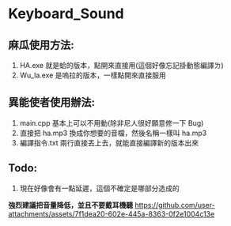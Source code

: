# Keyboard_Sound

## 麻瓜使用方法:
1. HA.exe 就是蛤的版本，點開來直接用(這個好像忘記掛動態編譯ㄌ)
2. Wu_la.exe 是嗚拉的版本，一樣點開來直接服用

## 異能使者使用辦法:
1. main.cpp 基本上可以不用動(除非尼人很好願意修一下 Bug)
2. 直接把 ha.mp3 換成你想要的音檔，然後名稱一樣叫 ha.mp3
3. 編譯指令.txt 兩行直接丟上去，就能直接編譯新的版本出來

## Todo:
1. 現在好像會有一點延遲，這個不確定是哪部分造成的

**強烈建議把音量降低，並且不要戴耳機聽**
https://github.com/user-attachments/assets/7f1dea20-602e-445a-8363-0f2e1004c13e


